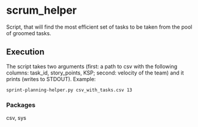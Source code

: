 # scrum_helper

Script, that will find the most efficient set of tasks to be taken from the
pool of groomed tasks.

## Execution

The script takes two arguments (first: a path to csv with the following columns: task_id, story_points, KSP; second: velocity of the team) and it prints (writes to STDOUT).
Example:
```
sprint-planning-helper.py csv_with_tasks.csv 13
```

### Packages

csv, 
sys
